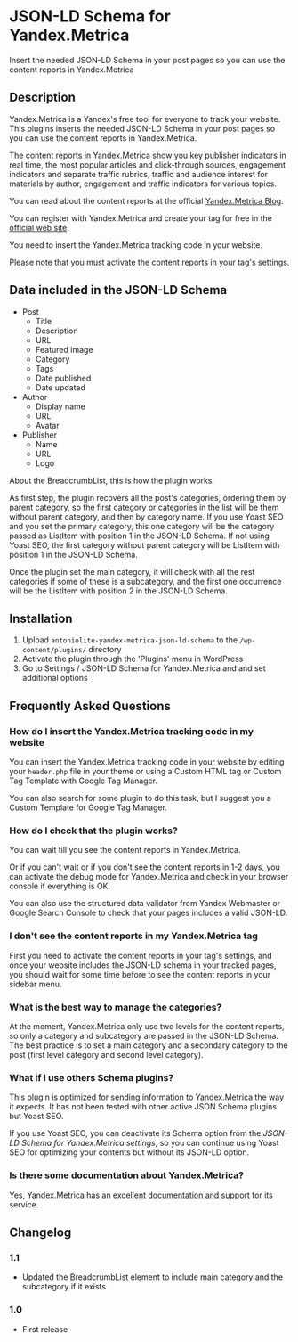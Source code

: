 # JSON-LD Schema for Yandex.Metrica

Insert the needed JSON-LD Schema in your post pages so you can use the content reports in Yandex.Metrica

## Description

Yandex.Metrica is a Yandex's free tool for everyone to track your website. This plugins inserts the needed JSON-LD Schema in your post pages so you can use the content reports in Yandex.Metrica.

The content reports in Yandex.Metrica show you key publisher indicators in real time, the most popular articles and click-through sources, engagement indicators and separate traffic rubrics, traffic and audience interest for materials by author, engagement and traffic indicators for various topics.

You can read about the content reports at the official [Yandex.Metrica Blog](https://yandex.com/blog/metrica/yandex-metrica-for-media-introducing-content-reports).

You can register with Yandex.Metrica and create your tag for free in the [official web site](https://metrica.yandex.com/).

You need to insert the Yandex.Metrica tracking code in your website.

Please note that you must activate the content reports in your tag's settings.

## Data included in the JSON-LD Schema

* Post
	* Title
	* Description
	* URL
	* Featured image
	* Category
	* Tags
	* Date published
	* Date updated
* Author
	* Display name
	* URL
	* Avatar
* Publisher
	* Name
	* URL
	* Logo

About the BreadcrumbList, this is how the plugin works:

As first step, the plugin recovers all the post's categories, ordering them by parent category, so the first category or categories in the list will be them without parent category, and then by category name. If you use Yoast SEO and you set the primary category, this one category will be the category passed as ListItem with position 1 in the JSON-LD Schema. If not using Yoast SEO, the first category without parent category will be ListItem with position 1 in the JSON-LD Schema.

Once the plugin set the main category, it will check with all the rest categories if some of these is a subcategory, and the first one occurrence will be the ListItem with position 2 in the JSON-LD Schema.

## Installation

1. Upload `antoniolite-yandex-metrica-json-ld-schema` to the `/wp-content/plugins/` directory
1. Activate the plugin through the 'Plugins' menu in WordPress
1. Go to Settings / JSON-LD Schema for Yandex.Metrica and and set additional options

## Frequently Asked Questions

### How do I insert the Yandex.Metrica tracking code in my website

You can insert the Yandex.Metrica tracking code in your website by editing your `header.php` file in your theme or using a Custom HTML tag or Custom Tag Template with Google Tag Manager.

You can also search for some plugin to do this task, but I suggest you a Custom Template for Google Tag Manager.

### How do I check that the plugin works?

You can wait till you see the content reports in Yandex.Metrica.

Or if you can't wait or if you don't see the content reports in 1-2 days, you can activate the debug mode for Yandex.Metrica and check in your browser console if everything is OK.

You can also use the structured data validator from Yandex Webmaster or Google Search Console to check that your pages includes a valid JSON-LD.

### I don't see the content reports in my Yandex.Metrica tag

First you need to activate the content reports in your tag's settings, and once your website includes the JSON-LD schema in your tracked pages, you should wait for some time before to see the content reports in your sidebar menu.

### What is the best way to manage the categories?

At the moment, Yandex.Metrica only use two levels for the content reports, so only a category and subcategory are passed in the JSON-LD Schema. The best practice is to set a main category and a secondary category to the post (first level category and second level category).

### What if I use others Schema plugins?

This plugin is optimized for sending information to Yandex.Metrica the way it expects. It has not been tested with other active JSON Schema plugins but Yoast SEO.

If you use Yoast SEO, you can deactivate its Schema option from the _JSON-LD Schema for Yandex.Metrica settings_, so you can continue using Yoast SEO for optimizing your contents but without its JSON-LD option.

### Is there some documentation about Yandex.Metrica?

Yes, Yandex.Metrica has an excellent [documentation and support](https://yandex.com/support/metrica/) for its service.


## Changelog

### 1.1
* Updated the BreadcrumbList element to include main category and the subcategory if it exists

### 1.0
* First release

